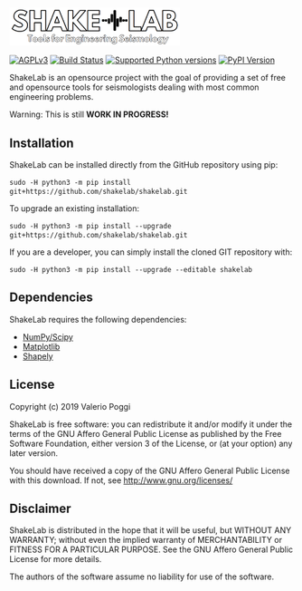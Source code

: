<img alt="ShakeLab - Tools for Engineering Seismology" class="right" style="width: 60%" src="https://raw.githubusercontent.com/klunk386/shakelab/master/logo/shakelab.png#1" />

[![AGPLv3](https://www.gnu.org/graphics/agplv3-88x31.png)](https://www.gnu.org/licenses/agpl.html)
[![Build Status](https://travis-ci.org/shakelab/shakelab.svg?branch=master)](https://travis-ci.org/shakelab/shakelab)
[![Supported Python versions](https://img.shields.io/pypi/pyversions/shakelab.svg)](https://pypi.python.org/pypi/shakelab)
[![PyPI Version](https://img.shields.io/pypi/v/shakelab.svg)](https://pypi.python.org/pypi/shakelab)

ShakeLab is an opensource project with the goal of providing a set of free and opensource tools for seismologists dealing with most common engineering problems.

Warning: This is still **WORK IN PROGRESS!**

## Installation

ShakeLab can be installed directly from the GitHub repository using pip:

```console
sudo -H python3 -m pip install git+https://github.com/shakelab/shakelab.git
```
To upgrade an existing installation:

```console
sudo -H python3 -m pip install --upgrade git+https://github.com/shakelab/shakelab.git
```

If you are a developer, you can simply install the cloned GIT repository with:

```console
sudo -H python3 -m pip install --upgrade --editable shakelab
```

## Dependencies

ShakeLab requires the following dependencies:

  * [NumPy/Scipy](http://www.scipy.org/)
  * [Matplotlib](http://matplotlib.org/)
  * [Shapely](https://pypi.org/project/Shapely/)

## License

Copyright (c) 2019 Valerio Poggi

ShakeLab is free software: you can redistribute it and/or modify it under the terms of the GNU Affero General Public License as published by the Free Software Foundation, either version 3 of the License, or (at your option) any later version.

You should have received a copy of the GNU Affero General Public License with this download. If not, see <http://www.gnu.org/licenses/>

## Disclaimer

ShakeLab is distributed in the hope that it will be useful, but WITHOUT ANY WARRANTY; without even the implied warranty of MERCHANTABILITY or FITNESS FOR A PARTICULAR PURPOSE. See the GNU Affero General Public License for more details.

The authors of the software assume no liability for use of the software.
